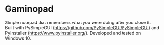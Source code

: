 # Gaminopad
Simple notepad that remembers what you were doing after you close it.
Built with PySimpleGUI (https://github.com/PySimpleGUI/PySimpleGUI) and PyInstaller (https://www.pyinstaller.org/).
Developed and tested on Windows 10.
